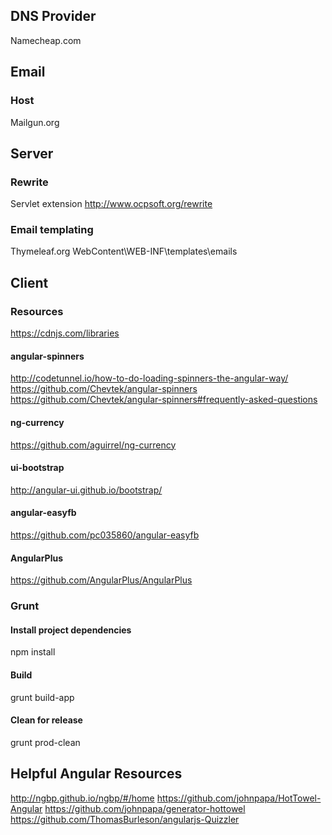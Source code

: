 
## DNS Provider

Namecheap.com

## Email

### Host

Mailgun.org

## Server

### Rewrite

Servlet extension
http://www.ocpsoft.org/rewrite

### Email templating

Thymeleaf.org
WebContent\WEB-INF\templates\emails

## Client

### Resources
https://cdnjs.com/libraries

#### angular-spinners
http://codetunnel.io/how-to-do-loading-spinners-the-angular-way/
https://github.com/Chevtek/angular-spinners
https://github.com/Chevtek/angular-spinners#frequently-asked-questions


#### ng-currency
https://github.com/aguirrel/ng-currency


#### ui-bootstrap
http://angular-ui.github.io/bootstrap/

#### angular-easyfb
https://github.com/pc035860/angular-easyfb

#### AngularPlus
https://github.com/AngularPlus/AngularPlus

### Grunt

#### Install project dependencies

npm install

#### Build

grunt build-app

#### Clean for release

grunt prod-clean

## Helpful Angular Resources

http://ngbp.github.io/ngbp/#/home
https://github.com/johnpapa/HotTowel-Angular
https://github.com/johnpapa/generator-hottowel
https://github.com/ThomasBurleson/angularjs-Quizzler

